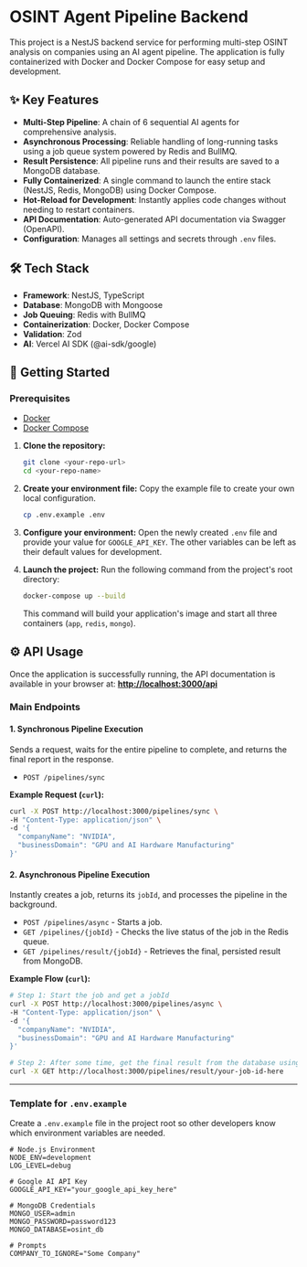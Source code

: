 # OSINT Agent Pipeline Backend

This project is a NestJS backend service for performing multi-step OSINT analysis on companies using an AI agent pipeline. The application is fully containerized with Docker and Docker Compose for easy setup and development.

## ✨ Key Features

* **Multi-Step Pipeline**: A chain of 6 sequential AI agents for comprehensive analysis.
* **Asynchronous Processing**: Reliable handling of long-running tasks using a job queue system powered by Redis and BullMQ.
* **Result Persistence**: All pipeline runs and their results are saved to a MongoDB database.
* **Fully Containerized**: A single command to launch the entire stack (NestJS, Redis, MongoDB) using Docker Compose.
* **Hot-Reload for Development**: Instantly applies code changes without needing to restart containers.
* **API Documentation**: Auto-generated API documentation via Swagger (OpenAPI).
* **Configuration**: Manages all settings and secrets through `.env` files.

## 🛠️ Tech Stack

* **Framework**: NestJS, TypeScript
* **Database**: MongoDB with Mongoose
* **Job Queuing**: Redis with BullMQ
* **Containerization**: Docker, Docker Compose
* **Validation**: Zod
* **AI**: Vercel AI SDK (@ai-sdk/google)

## 🚀 Getting Started

### Prerequisites

* [Docker](https://www.docker.com/products/docker-desktop/)
* [Docker Compose](https://docs.docker.com/compose/)

1.  **Clone the repository:**
    ```bash
    git clone <your-repo-url>
    cd <your-repo-name>
    ```

2.  **Create your environment file:**
    Copy the example file to create your own local configuration.
    ```bash
    cp .env.example .env
    ```

3.  **Configure your environment:**
    Open the newly created `.env` file and provide your value for `GOOGLE_API_KEY`. The other variables can be left as their default values for development.

4.  **Launch the project:**
    Run the following command from the project's root directory:
    ```bash
    docker-compose up --build
    ```
    This command will build your application's image and start all three containers (`app`, `redis`, `mongo`).

## ⚙️ API Usage

Once the application is successfully running, the API documentation is available in your browser at:
**[http://localhost:3000/api](http://localhost:3000/api)**

### Main Endpoints

#### 1. Synchronous Pipeline Execution
Sends a request, waits for the entire pipeline to complete, and returns the final report in the response.

* `POST /pipelines/sync`

**Example Request (`curl`):**
```bash
curl -X POST http://localhost:3000/pipelines/sync \
-H "Content-Type: application/json" \
-d '{
  "companyName": "NVIDIA",
  "businessDomain": "GPU and AI Hardware Manufacturing"
}'
```

#### 2. Asynchronous Pipeline Execution
Instantly creates a job, returns its `jobId`, and processes the pipeline in the background.

* `POST /pipelines/async` - Starts a job.
* `GET /pipelines/{jobId}` - Checks the live status of the job in the Redis queue.
* `GET /pipelines/result/{jobId}` - Retrieves the final, persisted result from MongoDB.

**Example Flow (`curl`):**
```bash
# Step 1: Start the job and get a jobId
curl -X POST http://localhost:3000/pipelines/async \
-H "Content-Type: application/json" \
-d '{
  "companyName": "NVIDIA",
  "businessDomain": "GPU and AI Hardware Manufacturing"
}'

# Step 2: After some time, get the final result from the database using the jobId
curl -X GET http://localhost:3000/pipelines/result/your-job-id-here
```
---

### Template for `.env.example`

Create a `.env.example` file in the project root so other developers know which environment variables are needed.

```dotenv
# Node.js Environment
NODE_ENV=development
LOG_LEVEL=debug

# Google AI API Key
GOOGLE_API_KEY="your_google_api_key_here"

# MongoDB Credentials
MONGO_USER=admin
MONGO_PASSWORD=password123
MONGO_DATABASE=osint_db

# Prompts
COMPANY_TO_IGNORE="Some Company"
```